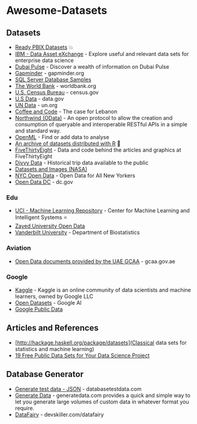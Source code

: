 # Awesome-Datasets


## Datasets
* [Ready PBIX Datasets](https://github.com/NajiElKotob/Awesome-Power-BI/tree/master/Datasets) :boom:
* [IBM - Data Asset eXchange](https://developer.ibm.com/exchanges/data/) - Explore useful and relevant data sets for enterprise data science
* [Dubai Pulse](https://www.dubaipulse.gov.ae) - Discover a wealth of information on Dubai Pulse 
* [Gapminder](https://www.gapminder.org/data) - gapminder.org
* [SQL Server Database Samples](https://github.com/Microsoft/sql-server-samples)
* [The World Bank](http://data.worldbank.org) - worldbank.org
* [U.S. Census Bureau](https://www.census.gov/people) - census.gov
* [U.S Data](http://catalog.data.gov/dataset) - data.gov
* [UN Data](http://data.un.org) - un.org
* [Coffee and Code](https://www.kaggle.com/devready/coffee-and-code) - The case for Lebanon
* [Northwind (OData)](https://services.odata.org/northwind/northwind.svc) - An open protocol to allow the creation and consumption of queryable and interoperable RESTful APIs in a simple and standard way.
* [OpenML](https://www.openml.org) - Find or add data to analyse
* [An archive of datasets distributed with R](http://vincentarelbundock.github.io/Rdatasets/datasets.html) :100:
* [FiveThirtyEight](https://github.com/fivethirtyeight/data) - Data and code behind the articles and graphics at FiveThirtyEight 
* [Divvy Data](https://www.divvybikes.com/system-data) - Historical trip data available to the public
* [Datasets and Images (NASA)](https://data.giss.nasa.gov/)
* [NYC Open Data](https://opendata.cityofnewyork.us/) - Open Data for All New Yorkers
* [Open Data DC](https://opendata.dc.gov/) - dc.gov

### Edu
* [UCI - Machine Learning Repository](https://archive.ics.uci.edu/ml/datasets.php?format=&task=&att=&area=&numAtt=&numIns=&type=&sort=dateDown&view=table) - Center for Machine Learning and Intelligent Systems :star:
* [Zayed University Open Data](https://www.zu.ac.ae/main/en/open_data.aspx)
* [Vanderbilt University](http://biostat.mc.vanderbilt.edu/wiki/Main/DataSets) - Department of Biostatistics

### Aviation
* [Open Data documents provided by the UAE GCAA](https://www.gcaa.gov.ae/en/ePublication/Pages/OpenDataLibrary.aspx) - gcaa.gov.ae

### Google
* [Kaggle](https://www.kaggle.com/datasets) - Kaggle is an online community of data scientists and machine learners, owned by Google LLC
* [Open Datasets](https://ai.google/tools/datasets) - Google AI
* [Google Public Data](https://www.google.com/publicdata/directory)

## Articles and References
* [http://hackage.haskell.org/package/datasets](Classical data sets for statistics and machine learning)
* [19 Free Public Data Sets for Your Data Science Project](https://www.springboard.com/blog/free-public-data-sets-data-science-project/)

## Database Generator
* [Generate test data - JSON](http://www.databasetestdata.com) - databasetestdata.com
* [Generate Data](https://www.generatedata.com) - generatedata.com provides a quick and simple way to let you generate large volumes of custom data in whatever format you require.
* [DataFairy](https://devskiller.com/datafairy/) - devskiller.com/datafairy
